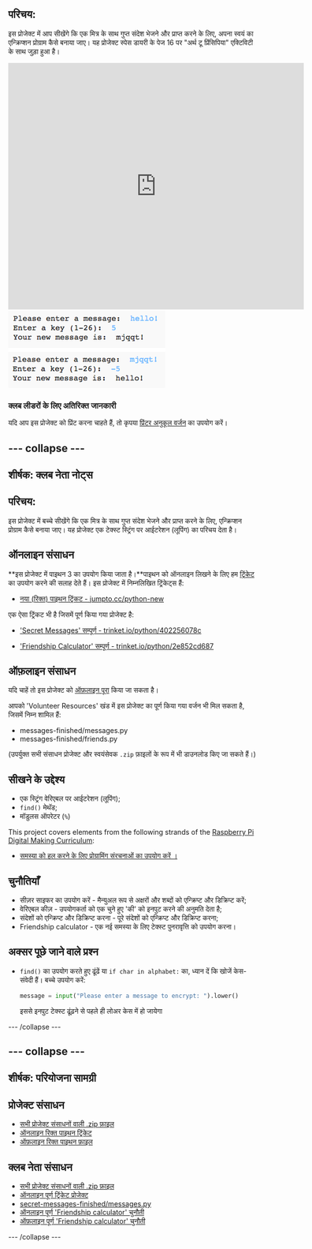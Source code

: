 ## परिचय:

इस प्रोजेक्ट में आप सीखेंगे कि एक मित्र के साथ गुप्त संदेश भेजने और प्राप्त करने के लिए, अपना स्वयं का एन्क्रिप्शन प्रोग्राम कैसे बनाया जाए। यह प्रोजेक्ट स्पेस डायरी के पेज 16 पर "अर्थ टू प्रिंसिपिया" एक्टिविटी के साथ जुड़ा हुआ है।

<div class="trinket">
  <iframe src="https://trinket.io/embed/python/402256078c?outputOnly=true&start=result" width="600" height="500" frameborder="0" marginwidth="0" marginheight="0" allowfullscreen>
  </iframe>
  <img src="images/messages-finished.png">
</div>

### क्लब लीडरों के लिए अतिरिक्त जानकारी

यदि आप इस प्रोजेक्ट को प्रिंट करना चाहते हैं, तो कृपया [प्रिंटर अनुकूल वर्जन](https://projects.raspberrypi.org/en/projects/secret-messages/print) का उपयोग करें।

## \--- collapse \---

## शीर्षक: क्लब नेता नोट्स

## परिचय:

इस प्रोजेक्ट में बच्चे सीखेंगे कि एक मित्र के साथ गुप्त संदेश भेजने और प्राप्त करने के लिए, एन्क्रिप्शन प्रोग्राम कैसे बनाया जाए। यह प्रोजेक्ट एक टेक्स्ट स्ट्रिंग पर आईटरेशन (लूपिंग) का परिचय देता है।

## ऑनलाइन संसाधन

**इस प्रोजेक्ट में पाइथन 3 का उपयोग किया जाता है।**पाइथन को ऑनलाइन लिखने के लिए हम [ट्रिंकेट](https://trinket.io/) का उपयोग करने की सलाह देते हैं। इस प्रोजेक्ट में निम्नलिखित ट्रिंकेट्स हैं:

* [नया (रिक्त) पाइथन ट्रिंकट - jumpto.cc/python-new](http://jumpto.cc/python-new)

एक ऐसा ट्रिंकट भी है जिसमें पूर्ण किया गया प्रोजेक्ट है:

* ['Secret Messages' सम्पूर्ण - trinket.io/python/402256078c](https://trinket.io/python/402256078c)

* ['Friendship Calculator' सम्पूर्ण - trinket.io/python/2e852cd687](https://trinket.io/python/2e852cd687)

## ऑफ़लाइन संसाधन

यदि चाहें तो इस प्रोजेक्ट को [ऑफ़लाइन पूरा](https://www.codeclubprojects.org/en-GB/resources/python-working-offline/) किया जा सकता है।

आपको 'Volunteer Resources' खंड में इस प्रोजेक्ट का पूर्ण किया गया वर्जन भी मिल सकता है, जिसमें निम्न शामिल हैं:

* messages-finished/messages.py
* messages-finished/friends.py

(उपर्युक्त सभी संसाधन प्रोजेक्ट और स्वयंसेवक `.zip` फ़ाइलों के रूप में भी डाउनलोड किए जा सकते हैं।)

## सीखने के उद्देश्य

* एक स्ट्रिंग वेरिएबल पर आईटरेशन (लूपिंग);
* ` find() ` मेथॅड;
* मॉडुलस ऑपरेटर (`%`)

This project covers elements from the following strands of the [Raspberry Pi Digital Making Curriculum](https://rpf.io/curriculum):

* [समस्या को हल करने के लिए प्रोग्रामिंग संरचनाओं का उपयोग करें ।](https://www.raspberrypi.org/curriculum/programming/builder)

## चुनौतियाँ

* सीज़र साइफर का उपयोग करें - मैन्युअल रूप से अक्षरों और शब्दों को एन्क्रिप्ट और डिक्रिप्ट करें;
* वेरिएबल कीज़ - उपयोगकर्ता को एक चुने हुए 'की' को इनपुट करने की अनुमति देता है;
* संदेशों को एन्क्रिप्ट और डिक्रिप्ट करना - पूरे संदेशों को एन्क्रिप्ट और डिक्रिप्ट करना;
* Friendship calculator - एक नई समस्या के लिए टेक्स्ट पुनरावृत्ति को उपयोग करना।

## अक्सर पूछे जाने वाले प्रश्न

* `find()` का उपयोग करते हुए ढूंढें या `if char in alphabet:` का, ध्यान दें कि खोजें केस-संवेदी हैं। बच्चे उपयोग करें:
    
    ```python
    message = input("Please enter a message to encrypt: ").lower()
    ```
    
    इससे इनपुट टेक्स्ट ढूंढ़ने से पहले ही लोअर केस में हो जायेगा

\--- /collapse \---

## \--- collapse \---

## शीर्षक: परियोजना सामग्री

## प्रोजेक्ट संसाधन

* [सभी प्रोजेक्ट संसाधनों वाली .zip फ़ाइल](resources/secret-messages-project-resources.zip)
* [ऑनलाइन रिक्त पाइथन ट्रिंकेट](http://jumpto.cc/python-new)
* [ऑफ़लाइन रिक्त पाइथन फ़ाइल](resources/new-new.py)

## क्लब नेता संसाधन

* [सभी प्रोजेक्ट संसाधनों वाली .zip फ़ाइल](resources/secret-messages-volunteer-resources.zip)
* [ऑनलाइन पूर्ण ट्रिंकेट प्रोजेक्ट](https://trinket.io/python/402256078c)
* [secret-messages-finished/messages.py](resources/secret-messages-finished-messages.py)
* [ऑनलाइन पूर्ण 'Friendship calculator' चुनौती](https://trinket.io/python/2e852cd687)
* [ऑफ़लाइन पूर्ण 'Friendship calculator' चुनौती](resources/friendship-calculator-finished-friends.py)

\--- /collapse \---